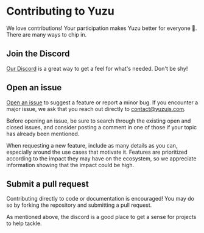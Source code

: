 # Contributing to Yuzu

We love contributions! Your participation makes Yuzu better for everyone 🪩.
There are many ways to chip in.

## Join the Discord
[Our Discord](https://yuzujs.com/discord) is a great way to get a feel for what's needed.
Don't be shy!

## Open an issue
[Open an issue](https://github.com/radishworkshop/yuzu/issues/new) to suggest a feature or report a minor bug. If you encounter a major issue, we ask that you reach out directly to [contact@yuzujs.com](mailto:contact@yuzujs.com).

Before opening an issue, be sure to search through the existing open and closed issues, and consider posting a comment in one of those if your topic has already been mentioned.

When requesting a new feature, include as many details as you can, especially around the use cases that motivate it. Features are prioritized according to the impact they may have on the ecosystem, so we appreciate information showing that the impact could be high.

## Submit a pull request
Contributing directly to code or documentation is encouraged! You may do so by forking the repository and submitting a pull request.

As mentioned above, the discord is a good place to get a sense for projects to help tackle.